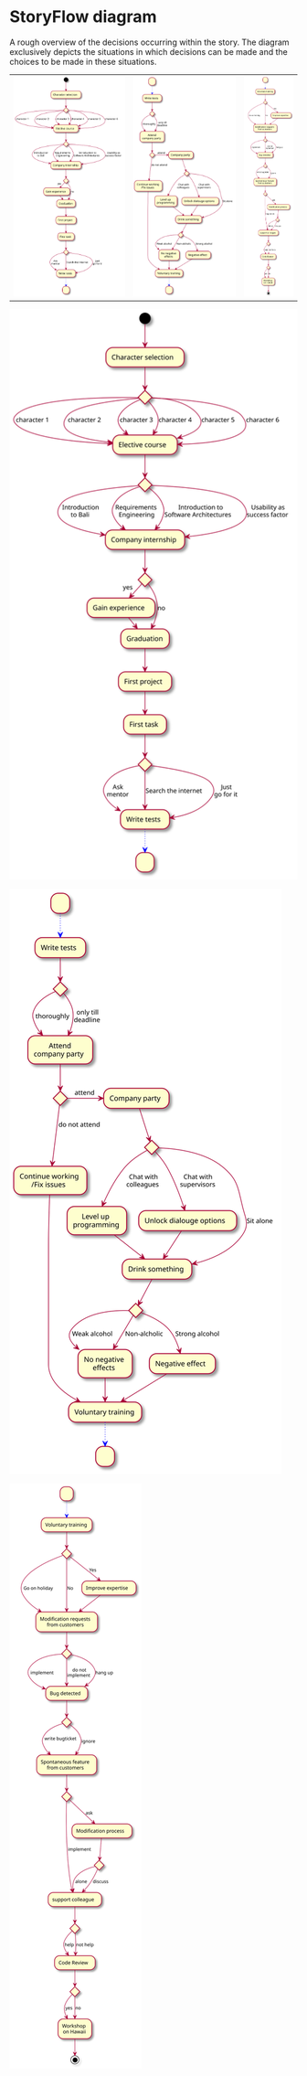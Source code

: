 # StoryFlow diagram

A rough overview of the decisions occurring within the story. The diagram exclusively depicts the situations in which decisions can be made and the choices to be made in these situations.

| | | |
|:--:|:--:|:--:|
|![StoryFlow](diagrams/StoryFlow/StoryFlow_1.svg)|![StoryFlow](diagrams/StoryFlow/StoryFlow_2.svg)|![StoryFlow](diagrams/StoryFlow/StoryFlow_3.svg)|



![StoryFlow](diagrams/StoryFlow/StoryFlow_1.svg)

![StoryFlow](diagrams/StoryFlow/StoryFlow_2.svg)

![StoryFlow](diagrams/StoryFlow/StoryFlow_3.svg)